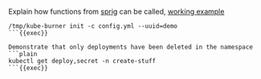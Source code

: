 Explain how functions from [sprig](http://masterminds.github.io/sprig/) can be called, [working example](templates/secret.yml)

```plain
/tmp/kube-burner init -c config.yml --uuid=demo
```{{exec}}

Demonstrate that only deployments have been deleted in the namespace
```plain
kubectl get deploy,secret -n create-stuff
```{{exec}}